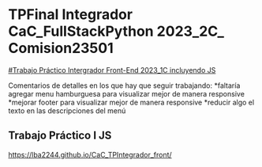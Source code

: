 # TPFinal Integrador CaC_FullStackPython 2023_2C_ Comision23501

[#Trabajo Práctico Intergrador Front-End 2023_1C incluyendo JS](https://clever-pasca-b4696a.netlify.app/)


Comentarios de detalles en los que hay que seguir trabajando:
*faltaría agregar menu hamburguesa para visualizar mejor de manera responsive
*mejorar footer para visualizar mejor de manera responsive
*reducir algo el texto en las descripciones del menú

 ## Trabajo Práctico I JS 
  https://lba2244.github.io/CaC_TPIntegrador_front/
